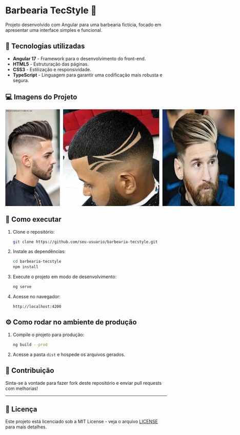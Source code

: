 # Barbearia TecStyle 💈

Projeto desenvolvido com Angular para uma barbearia fictícia, focado em apresentar uma interface simples e funcional.

## 🚀 Tecnologias utilizadas
- **Angular 17** - Framework para o desenvolvimento do front-end.
- **HTML5** - Estruturação das páginas.
- **CSS3** - Estilização e responsividade.
- **TypeScript** - Linguagem para garantir uma codificação mais robusta e segura.

## 💻 Imagens do Projeto

<div style="display: flex; gap: 10px;">
  <img src="./1.jpg" alt="Página Inicial" width="170" height="auto">
  <img src="./2.jpg" alt="Serviços" width="300" height="auto">
  <img src="./3.jpg" alt="Contato" width="300" height="auto">
</div>

## 📂 Como executar

1. Clone o repositório:
    ```bash
    git clone https://github.com/seu-usuario/barbearia-tecstyle.git
    ```

2. Instale as dependências:
    ```bash
    cd barbearia-tecstyle
    npm install
    ```

3. Execute o projeto em modo de desenvolvimento:
    ```bash
    ng serve
    ```

4. Acesse no navegador:
    ```
    http://localhost:4200
    ```

## ⚙️ Como rodar no ambiente de produção

1. Compile o projeto para produção:
    ```bash
    ng build --prod
    ```

2. Acesse a pasta `dist` e hospede os arquivos gerados.

## 🤝 Contribuição

Sinta-se à vontade para fazer fork deste repositório e enviar pull requests com melhorias!

---

## 📄 Licença

Este projeto está licenciado sob a MIT License - veja o arquivo [LICENSE](LICENSE) para mais detalhes.
